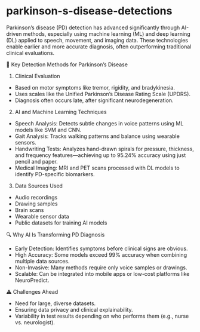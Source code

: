 # parkinson-s-disease-detections
Parkinson’s disease (PD) detection has advanced significantly through AI-driven methods, especially using machine learning (ML) and deep learning (DL) applied to speech, movement, and imaging data. These technologies enable earlier and more accurate diagnosis, often outperforming traditional clinical evaluations.

🧠 Key Detection Methods for Parkinson’s Disease
1. Clinical Evaluation
- Based on motor symptoms like tremor, rigidity, and bradykinesia.
- Uses scales like the Unified Parkinson’s Disease Rating Scale (UPDRS).
- Diagnosis often occurs late, after significant neurodegeneration.
2. AI and Machine Learning Techniques
- Speech Analysis: Detects subtle changes in voice patterns using ML models like SVM and CNN.
- Gait Analysis: Tracks walking patterns and balance using wearable sensors.
- Handwriting Tests: Analyzes hand-drawn spirals for pressure, thickness, and frequency features—achieving up to 95.24% accuracy using just pencil and paper.
- Medical Imaging: MRI and PET scans processed with DL models to identify PD-specific biomarkers.
3. Data Sources Used
- Audio recordings
- Drawing samples
- Brain scans
- Wearable sensor data
- Public datasets for training AI models

🔍 Why AI Is Transforming PD Diagnosis
- Early Detection: Identifies symptoms before clinical signs are obvious.
- High Accuracy: Some models exceed 99% accuracy when combining multiple data sources.
- Non-Invasive: Many methods require only voice samples or drawings.
- Scalable: Can be integrated into mobile apps or low-cost platforms like NeuroPredict.

⚠️ Challenges Ahead
- Need for large, diverse datasets.
- Ensuring data privacy and clinical explainability.
- Variability in test results depending on who performs them (e.g., nurse vs. neurologist).


